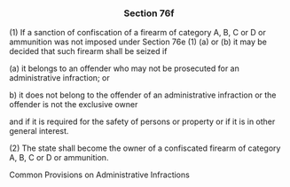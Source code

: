 ### <a name="section_76f"></a><p align="center">Section 76f</p>

(1) If a sanction of confiscation of a firearm of category A, B, C or D or ammunition was not imposed under Section 76e (1) (a) or (b) it may be decided that such firearm shall be seized if

(a) it belongs to an offender who may not be prosecuted for an administrative infraction; or

 b) it does not belong to the offender of an administrative infraction or the offender is not the exclusive owner

and if it is required for the safety of persons or property or if it is in other general interest.

(2) The state shall become the owner of a confiscated firearm of category A, B, C or D or ammunition.

Common Provisions on Administrative Infractions

